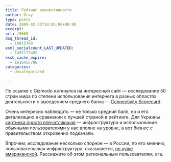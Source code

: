 ```yaml
---
title: Рейтинг коннективности
author: Gray
type: posts
date: 2009-02-23T14:05:06+00:00
excerpt:
url: /9669
dsq_thread_id:
  - 19815768
esml_socialcount_LAST_UPDATED:
  - 1497177482
essb_cache_expire:
  - 1616455706
categories:
  - Uncategorized

---
```








По ссылке с Gizmodo наткнулся на интересный сайт &#8212; исследование 50 стран мира по степени использования интернета в разных областях деятельности с выведением среднего балла &#8212; <a href="http://www.connectivityscorecard.org/" target="_blank">Connectivity Scorecard</a>.

Очень интересно наблюдать &#8212; не только средний балл, но и его детализацию в сравнении с лучшей страной в рейтинге. Для Украины <a href="http://www.connectivityscorecard.org/countries/ukraine" target="_blank">картинка просто впечатляющая</a> &#8212; инфраструктура и использование обычными пользователями у нас вполне на уровне, а вот бизнес с правительством откровенно подкачали.

Впрочем, исследование несколько спорное &#8212; в России, по его мнению, пользовательская инфраструктура. оказывается, <a href="http://www.connectivityscorecard.org/countries/russia" target="_blank">не хуже американской</a>. Расскажите об этом региональным пользователям, ага.